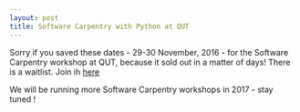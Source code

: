 ```yaml
---
layout: post
title: Software Carpentry with Python at QUT
---
```


Sorry if you saved these dates - 29-30 November, 2016 - for the Software Carpentry workshop at QUT, because it sold out in a matter of days! There is a waitlist. Join ih [here](https://bio-swc-bne.github.io/2016-11-29-qut/)

We will be running more Software Carpentry workshops in 2017 - stay tuned !
